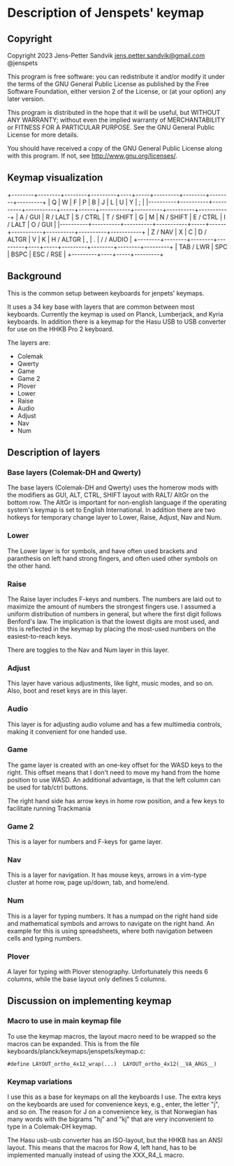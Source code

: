 
# Description of Jenspets' keymap

## Copyright

Copyright 2023 Jens-Petter Sandvik jens.petter.sandvik@gmail.com @jenspets

This program is free software: you can redistribute it and/or modify
it under the terms of the GNU General Public License as published by
the Free Software Foundation, either version 2 of the License, or
(at your option) any later version.

This program is distributed in the hope that it will be useful,
but WITHOUT ANY WARRANTY; without even the implied warranty of
MERCHANTABILITY or FITNESS FOR A PARTICULAR PURPOSE.  See the
GNU General Public License for more details.

You should have received a copy of the GNU General Public License
along with this program.  If not, see <http://www.gnu.org/licenses/>.


## Keymap visualization

  +--------+--------+--------+---------+----+-----+---------+--------+--------+---------+
  |     Q    |    W     |     F    |     P     |  B  |   J  |     L     |     U    |     Y    |     ;     |
  |----------+----------+----------+-----------+-----+------+-----------+----------+----------+-----------+
  |  A / GUI | R / LALT | S / CTRL | T / SHIFT |  G  |   M  | N / SHIFT | E / CTRL | I / LALT |  O / GUI  |
  |----------+----------+----------+-----------+-----+------+-----------+----------+----------+-----------+
  |  Z / NAV |    X     |     C    | D / ALTGR |  V  |   K  | H / ALTGR |    ,     |     .    | / / AUDIO |
  +--------+--------+--------+---------+----+-----+---------+--------+--------+---------+
                                   | TAB / LWR | SPC | BSPC | ESC / RSE |
                             +---------+----+-----+---------+
							 
 
## Background 

This is the common setup between keyboards for jenpets' keymaps. 

It uses a 34 key base with layers that are common between most keyboards. Currently the keymap is used on Planck, Lumberjack, and Kyria keyboards. In addition there is a keymap for the Hasu USB to USB converter for use on the HHKB Pro 2 keyboard.

The layers are:
- Colemak
- Qwerty 
- Game 
- Game 2
- Plover
- Lower
- Raise
- Audio
- Adjust
- Nav
- Num

## Description of layers

### Base layers (Colemak-DH and Qwerty)

The base layers (Colemak-DH and Qwerty) uses the homerow mods with the modifiers as GUI, ALT, CTRL, SHIFT layout with RALT/ AltGr on the bottom row. The AltGr is important for non-english language if the operating system's keymap is set to English International. In addition there are two hotkeys for temporary change layer to Lower, Raise, Adjust, Nav and Num. 

### Lower

The Lower layer is for symbols, and have often used brackets and paranthesis on left hand strong fingers, and often used other symbols on the other hand. 

### Raise 

The Raise layer includes F-keys and numbers. The numbers are laid out to maximize the amount of numbers the strongest fingers use. I assumed a uniform distribution of numbers in general, but where the first digit follows Benford's law. The implication is that the lowest digits are most used, and this is reflected in the keymap by placing the most-used numbers on the easiest-to-reach keys. 

There are toggles to the Nav and Num layer in this layer.

### Adjust

This layer have various adjustments, like light, music modes, and so on. Also, boot and reset keys are in this layer.

### Audio

This layer is for adjusting audio volume and has a few multimedia controls, making it convenient for one handed use.

### Game

The game layer is created with an one-key offset for the WASD keys to the right. This offset means that I don't need to move my hand from the home position to use WASD. An additional advantage, is that the left column can be used for tab/ctrl buttons. 

The right hand side has arrow keys in home row position, and a few keys to facilitate running Trackmania

### Game 2

This is a layer for numbers and F-keys for game layer.

### Nav 

This is a layer for navigation. It has mouse keys, arrows in a vim-type cluster at home row, page up/down, tab, and home/end. 
### Num

This is a layer for typing numbers. It has a numpad on the right hand side and mathematical symbols and arrows to navigate on the right hand. An example for this is using spreadsheets, where both navigation between cells and typing numbers.

### Plover

A layer for typing with Plover stenography. Unfortunately this needs 6 columns, while the base layout only defines 5 columns.

## Discussion on implementing keymap

### Macro to use in main keymap file

To use the keymap macros, the layout macro need to be wrapped so the macros can be expanded. 
This is from the file keyboards/planck/keymaps/jenspets/keymap.c:

	#define LAYOUT_ortho_4x12_wrap(...)  LAYOUT_ortho_4x12(__VA_ARGS__)


### Keymap variations

I use this as a base for keymaps on all the keyboards I use. The extra keys on the keyboards are used for convenience keys, e.g., enter, the letter "j", and so on. The reason for J on a convenience key, is that Norwegian has many words with the bigrams "hj" and "kj" that are very inconvenient to type in a Colemak-DH keymap. 

The Hasu usb-usb converter has an ISO-layout, but the HHKB has an ANSI layout. This means that the macros for Row 4, left hand, has to be implemented manually instead of using the XXX_R4_L macro.
